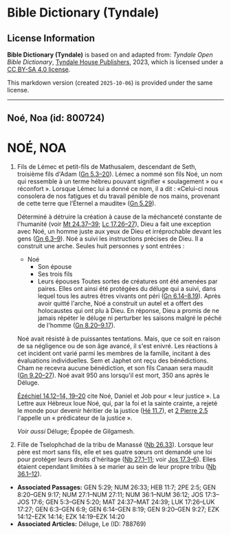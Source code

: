 # Bible Dictionary (Tyndale)

## License Information

**Bible Dictionary (Tyndale)** is based on and adapted from: _Tyndale Open Bible Dictionary_, [Tyndale House Publishers](https://tyndaleopenresources.com/), 2023, which is licensed under a [CC BY-SA 4.0 license](https://creativecommons.org/licenses/by-sa/4.0/legalcode.en).

This markdown version (created `2025-10-06`) is provided under the same license.



--------------------------------

## Noé, Noa (id: 800724)

NOÉ, NOA
========

1. Fils de Lémec et petit\-fils de Mathusalem, descendant de Seth, troisième fils d'Adam ([Gn 5\.3–20](https://ref.ly/Gen5:3-Gen5:20)). Lémec a nommé son fils Noé, un nom qui ressemble à un terme hébreu pouvant signifier « soulagement » ou « réconfort ». Lorsque Lémec lui a donné ce nom, il a dit : «Celui\-ci nous consolera de nos fatigues et du travail pénible de nos mains, provenant de cette terre que l’Éternel a maudite» ([Gn 5\.29](https://ref.ly/Gen5:29)).

    Déterminé à détruire la création à cause de la méchanceté constante de l'humanité (voir [Mt 24\.37–39](https://ref.ly/Matt24:37-Matt24:39); [Lc 17\.26–27](https://ref.ly/Luke17:26-Luke17:27)), Dieu a fait une exception avec Noé, un homme juste aux yeux de Dieu et irréprochable devant les gens ([Gn 6\.3–9](https://ref.ly/Gen6:3-Gen6:9)). Noé a suivi les instructions précises de Dieu. Il a construit une arche. Seules huit personnes y sont entrées :

    * Noé
        * Son épouse
        * Ses trois fils
        * Leurs épouses
        Toutes sortes de créatures ont été amenées par paires. Elles ont ainsi été protégées du déluge qui a suivi, dans lequel tous les autres êtres vivants ont péri ([Gn 6\.14–8\.19](https://ref.ly/Gen6:14-Gen8:19)). Après avoir quitté l'arche, Noé a construit un autel et a offert des holocaustes qui ont plu à Dieu. En réponse, Dieu a promis de ne jamais répéter le déluge ni perturber les saisons malgré le péché de l'homme ([Gn 8\.20–9\.17](https://ref.ly/Gen8:20-Gen9:17)).

    Noé avait résisté à de puissantes tentations. Mais, que ce soit en raison de sa négligence ou de son âge avancé, il s'est enivré. Les réactions à cet incident ont varié parmi les membres de la famille, incitant à des évaluations individuelles. Sem et Japhet ont reçu des bénédictions. Cham ne recevra aucune bénédiction, et son fils Canaan sera maudit ([Gn 9\.20–27](https://ref.ly/Gen9:20-Gen9:27)). Noé avait 950 ans lorsqu'il est mort, 350 ans après le Déluge.

    [Ézéchiel 14\.12](https://ref.ly/Ezek14:12-Ezek14:14,Ezek14:19-Ezek14:20)[–](https://ref.ly/Ezek14:12-Ezek14:14)[14, 19](https://ref.ly/Ezek14:12-Ezek14:14,Ezek14:19-Ezek14:20)[–](https://ref.ly/Ezek14:12-Ezek14:14)[20](https://ref.ly/Ezek14:12-Ezek14:14,Ezek14:19-Ezek14:20) cite Noé, Daniel et Job pour « leur justice ». La Lettre aux Hébreux loue Noé, qui, par la foi et la sainte crainte, a rejeté le monde pour devenir héritier de la justice ([Hé 11\.7](https://ref.ly/Heb11:7)), et [2 Pierre 2\.5](https://ref.ly/2Pet2:5) l'appelle un « prédicateur de la justice ».

    *Voir aussi* Déluge; Épopée de Gilgamesh.

2. Fille de Tselophchad de la tribu de Manassé ([Nb 26\.33](https://ref.ly/Num26:33)). Lorsque leur père est mort sans fils, elle et ses quatre sœurs ont demandé une loi pour protéger leurs droits d'héritage ([Nb 27\.1–11](https://ref.ly/Num27:1-Num27:11); voir [Jos 17\.3–6](https://ref.ly/Josh17:3-Josh17:6)). Elles étaient cependant limitées à se marier au sein de leur propre tribu ([Nb 36\.1–12](https://ref.ly/Num36:1-Num36:12)).

* **Associated Passages:** GEN 5:29; NUM 26:33; HEB 11:7; 2PE 2:5; GEN 8:20–GEN 9:17; NUM 27:1–NUM 27:11; NUM 36:1–NUM 36:12; JOS 17:3–JOS 17:6; GEN 5:3–GEN 5:20; MAT 24:37–MAT 24:39; LUK 17:26–LUK 17:27; GEN 6:3–GEN 6:9; GEN 6:14–GEN 8:19; GEN 9:20–GEN 9:27; EZK 14:12–EZK 14:14; EZK 14:19–EZK 14:20
* **Associated Articles:** Déluge, Le (ID: 788769)

